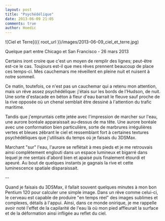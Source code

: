 ```yaml
---
layout: post
title: "Psychédélique"
date: 2013-06-09 21:05
comments: true
author: Hoedic
---
```


![Ciel et Terre]({{ root_url }}/images/2013-06-09_ciel_et_terre.jpg)
<div class="photoattrib">Quelque part entre Chicago et San Francisco - 26 mars 2013</div>

Certains iront croire que c'est un moyen de remplir des lignes; peut-être est-ce le cas. Toujours est-il que mes rêves prennent beaucoup de place ces temps-ci. Mes cauchemars me réveillent en pleine nuit et nuisent à notre sommeil.

Ce matin, toutefois, ce n'est pas un cauchemar qui a retenu mon attention, mais un rêve assez psychédélique: j'étais sur les bords de l'Hudson, de nuit. Une sorte d'estacade en béton à fleur d'eau barrait le fleuve sauf proche de la rive opposée où un chenal semblait être dessiné à l'attention du trafic maritime.

Tandis que j'empruntais cette jetée avec l'impression de marcher sur l'eau, une aurore boréale apparaissait au-dessus de ma tête. Une aurore boréale avec une conformation bien particulière, sorte de marbrures irrégulières vertes et bleues zébrant le ciel et ressemblant fort à certaines textures psychédéliques que j'utilisais du temps où je faisais du 3DSMax.

Marchant "sur" l'eau, l'aurore se reflètait à mes pieds et je me retrouvais ainsi complètement englouti dans un espace lumineux et bigarré dans lequel je me sentais d'abord bien et apaisé puis finalement étourdi et apeuré. Au bout de quelques instants je gagnais la rive et cette luminescence spatiale disparaissait.

--

Quand je faisais du 3DSMax, il fallait souvent quelques minutes à mon bon Pentium 120 pour calculer une simple image. Dans un rêve comme celui-ci, le cerveau est capable de produire "en temps réel" des images sublimes et complexes, détails à l'appui. Ainsi, dans ce monde onirique, je me rappelle avoir noté l'effet de la capilarité de l'eau là où mon pied affleurait la surface et de la déformation ainsi infligée au reflet du ciel.